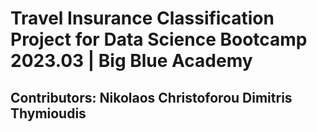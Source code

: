 # Travel Insurance Classification Project for Data Science Bootcamp 2023.03 | Big Blue Academy

## Contributors: Nikolaos Christoforou Dimitris Thymioudis